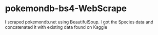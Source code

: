 # pokemondb-bs4-WebScrape
I scraped pokemondb.net using BeautifulSoup. I got the Species data and concatenated it with existing data found on Kaggle 
